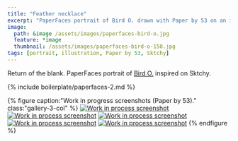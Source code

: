 ```yaml
---
title: "Feather necklace"
excerpt: "PaperFaces portrait of Bird O. drawn with Paper by 53 on an iPad."
image: 
  path: &image /assets/images/paperfaces-bird-o.jpg 
  feature: *image
  thumbnail: /assets/images/paperfaces-bird-o-150.jpg
tags: [portrait, illustration, Paper by 53, Sktchy]
---
```


Return of the blank. PaperFaces portrait of [Bird O.](http://sktchy.com/JPzbGH) inspired on Sktchy.

{% include boilerplate/paperfaces-2.md %}

{% figure caption:"Work in progress screenshots (Paper by 53)." class:"gallery-3-col" %}
[![Work in process screenshot](/assets/images/paperfaces-bird-o-process-1-750.jpg)](/assets/images/paperfaces-bird-o-process-1-lg.jpg)
[![Work in process screenshot](/assets/images/paperfaces-bird-o-process-2-600.jpg)](/assets/images/paperfaces-bird-o-process-2-lg.jpg)
[![Work in process screenshot](/assets/images/paperfaces-bird-o-process-3-600.jpg)](/assets/images/paperfaces-bird-o-process-3-lg.jpg)
[![Work in process screenshot](/assets/images/paperfaces-bird-o-process-4-600.jpg)](/assets/images/paperfaces-bird-o-process-4-lg.jpg)
[![Work in process screenshot](/assets/images/paperfaces-bird-o-process-5-600.jpg)](/assets/images/paperfaces-bird-o-process-5-lg.jpg)
{% endfigure %}
